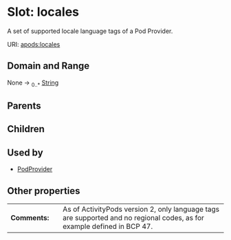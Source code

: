 
# Slot: locales

A set of supported locale language tags of a Pod Provider.

URI: [apods:locales](https://activitypods.org/ns/core#locales)


## Domain and Range

None &#8594;  <sub>0..\*</sub> [String](types/String.md)

## Parents


## Children


## Used by

 * [PodProvider](PodProvider.md)

## Other properties

|  |  |  |
| --- | --- | --- |
| **Comments:** | | As of ActivityPods version 2, only language tags are supported and no regional codes, as for example defined in BCP 47. |